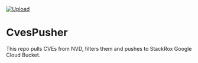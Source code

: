 [![Upload](https://github.com/stackrox/k8s-istio-cve-pusher/actions/workflows/upload.yml/badge.svg)](https://github.com/stackrox/k8s-istio-cve-pusher/actions/workflows/upload.yml)

# CvesPusher
This repo pulls CVEs from NVD, filters them and pushes to StackRox Google Cloud Bucket. 
